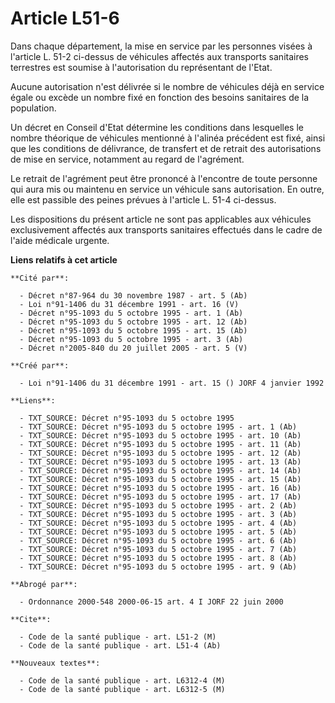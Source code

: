 # Article L51-6

Dans chaque département, la mise en service par les personnes visées à l'article L. 51-2 ci-dessus de véhicules affectés aux
transports sanitaires terrestres est soumise à l'autorisation du représentant de l'Etat.

Aucune autorisation n'est délivrée si le nombre de véhicules déjà en service égale ou excède un nombre fixé en fonction des
besoins sanitaires de la population.

Un décret en Conseil d'Etat détermine les conditions dans lesquelles le nombre théorique de véhicules mentionné à l'alinéa
précédent est fixé, ainsi que les conditions de délivrance, de transfert et de retrait des autorisations de mise en service,
notamment au regard de l'agrément.

Le retrait de l'agrément peut être prononcé à l'encontre de toute personne qui aura mis ou maintenu en service un véhicule
sans autorisation. En outre, elle est passible des peines prévues à l'article L. 51-4 ci-dessus.

Les dispositions du présent article ne sont pas applicables aux véhicules exclusivement affectés aux transports sanitaires
effectués dans le cadre de l'aide médicale urgente.

**Liens relatifs à cet article**

	**Cité par**:

	  - Décret n°87-964 du 30 novembre 1987 - art. 5 (Ab)
	  - Loi n°91-1406 du 31 décembre 1991 - art. 16 (V)
	  - Décret n°95-1093 du 5 octobre 1995 - art. 1 (Ab)
	  - Décret n°95-1093 du 5 octobre 1995 - art. 12 (Ab)
	  - Décret n°95-1093 du 5 octobre 1995 - art. 15 (Ab)
	  - Décret n°95-1093 du 5 octobre 1995 - art. 3 (Ab)
	  - Décret n°2005-840 du 20 juillet 2005 - art. 5 (V)

	**Créé par**:

	  - Loi n°91-1406 du 31 décembre 1991 - art. 15 () JORF 4 janvier 1992

	**Liens**:

	  - TXT_SOURCE: Décret n°95-1093 du 5 octobre 1995
	  - TXT_SOURCE: Décret n°95-1093 du 5 octobre 1995 - art. 1 (Ab)
	  - TXT_SOURCE: Décret n°95-1093 du 5 octobre 1995 - art. 10 (Ab)
	  - TXT_SOURCE: Décret n°95-1093 du 5 octobre 1995 - art. 11 (Ab)
	  - TXT_SOURCE: Décret n°95-1093 du 5 octobre 1995 - art. 12 (Ab)
	  - TXT_SOURCE: Décret n°95-1093 du 5 octobre 1995 - art. 13 (Ab)
	  - TXT_SOURCE: Décret n°95-1093 du 5 octobre 1995 - art. 14 (Ab)
	  - TXT_SOURCE: Décret n°95-1093 du 5 octobre 1995 - art. 15 (Ab)
	  - TXT_SOURCE: Décret n°95-1093 du 5 octobre 1995 - art. 16 (Ab)
	  - TXT_SOURCE: Décret n°95-1093 du 5 octobre 1995 - art. 17 (Ab)
	  - TXT_SOURCE: Décret n°95-1093 du 5 octobre 1995 - art. 2 (Ab)
	  - TXT_SOURCE: Décret n°95-1093 du 5 octobre 1995 - art. 3 (Ab)
	  - TXT_SOURCE: Décret n°95-1093 du 5 octobre 1995 - art. 4 (Ab)
	  - TXT_SOURCE: Décret n°95-1093 du 5 octobre 1995 - art. 5 (Ab)
	  - TXT_SOURCE: Décret n°95-1093 du 5 octobre 1995 - art. 6 (Ab)
	  - TXT_SOURCE: Décret n°95-1093 du 5 octobre 1995 - art. 7 (Ab)
	  - TXT_SOURCE: Décret n°95-1093 du 5 octobre 1995 - art. 8 (Ab)
	  - TXT_SOURCE: Décret n°95-1093 du 5 octobre 1995 - art. 9 (Ab)

	**Abrogé par**:

	  - Ordonnance 2000-548 2000-06-15 art. 4 I JORF 22 juin 2000

	**Cite**:

	  - Code de la santé publique - art. L51-2 (M)
	  - Code de la santé publique - art. L51-4 (Ab)

	**Nouveaux textes**:

	  - Code de la santé publique - art. L6312-4 (M)
	  - Code de la santé publique - art. L6312-5 (M)
